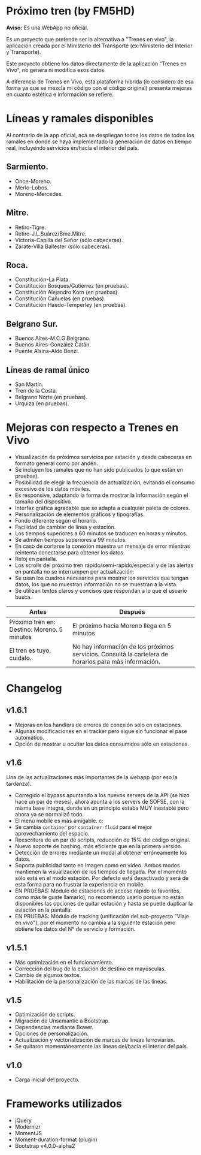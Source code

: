 # Próximo tren (by FM5HD)
**Aviso:** Es una WebApp no oficial. 

Es un proyecto que pretende ser la alternativa a "Trenes en vivo", la aplicación creada por el Ministerio del Transporte (ex-Ministerio del Interior y Transporte).

Este proyecto obtiene los datos directamente de la aplicación "Trenes en Vivo", no genera ni modifica esos datos. 

A diferencia de Trenes en Vivo, esta plataforma híbrida (lo considero de esa forma ya que se mezcla mi código con el código original) presenta mejoras en cuanto estética e información se refiere.

# Líneas y ramales disponibles 
Al contrario de la app oficial, acá se despliegan todos los datos de todos los ramales en donde se haya implementado la generación de datos en tiempo real, incluyendo servicios en/hacia el interior del país. 

## Sarmiento. 
* Once-Moreno. 
* Merlo-Lobos. 
* Moreno-Mercedes. 

## Mitre. 
* Retiro-Tigre. 
* Retiro-J.L.Suárez/Bme.Mitre. 
* Victoria-Capilla del Señor (sólo cabeceras). 
* Zárate-Villa Ballester (sólo cabeceras). 

## Roca. 
* Constitución-La Plata. 
* Constitución Bosques/Gutiérrez (en pruebas). 
* Constitución Alejandro Korn (en pruebas). 
* Constitución Cañuelas (en pruebas). 
* Constitución Haedo-Temperley (en pruebas). 

## Belgrano Sur. 
* Buenos Aires-M.C.G.Belgrano. 
* Buenos Aires-González Catán. 
* Puente Alsina-Aldo Bonzi. 

## Líneas de ramal único
* San Martín. 
* Tren de la Costa. 
* Belgrano Norte (en pruebas). 
* Urquiza (en pruebas). 

# Mejoras con respecto a Trenes en Vivo
* Visualización de próximos servicios por estación y desde cabeceras en formato general como por andén. 
* Se incluyen los ramales que no han sido publicados (o que están en pruebas). 
* Posibilidad de elegir la frecuencia de actualización, evitando el consumo excesivo de los datos móviles. 
* Es responsive, adaptando la forma de mostrar la información según el tamaño del dispositivo. 
* Interfaz gráfica agradable que se adapta a cualquier paleta de colores. 
* Personalización de elementos gráficos y tipografías. 
* Fondo diferente según el horario. 
* Facilidad de cambiar de línea y estación. 
* Los tiempos superiores a 60 minutos se traducen en horas y minutos. 
* Se admiten tiempos superiores a 99 minutos. 
* En caso de cortarse la conexión muestra un mensaje de error mientras reintenta conectarse para obtener los datos. 
* Reloj en pantalla. 
* Los scrolls del próximo tren rápido/semi-rápido/especial y de las alertas en pantalla no se interrumpen por actualización.
* Se usan los cuadros necesarios para mostrar los servicios que tengan datos, los que no muestran información no se muestran a la vista. 
* Se utilizan textos claros y concisos que respondan a lo que el usuario busca. 

| Antes | Después |
| ------------- | ------------- |
| Próximo tren en: Destino: Moreno. 5 minutos | El próximo hacia Moreno llega en 5 minutos |
| El tren es tuyo, cuidalo. | No hay información de los próximos servicios. Consultá la cartelera de horarios para más información. |

# Changelog 
## v1.6.1
* Mejoras en los handlers de errores de conexión sólo en estaciones. 
* Algunas modificaciones en el tracker pero sigue sin funcionar el pase automático. 
* Opción de mostrar u ocultar los datos consumidos sólo en estaciones. 

## v1.6 
Una de las actualizaciones más importantes de la webapp (por eso la tardanza). 
* Corregido el bypass apuntando a los nuevos servers de la API (se hizo hace un par de meses), ahora apunta a los servers de SOFSE, con la misma base íntegra, donde en un principio estaba MUY inestable pero ahora ya se normalizó todo. 
* El menú mobile es más amigable. c: 
* Se cambia `container` por `container-fluid` para el mejor aprovechamiento del espacio. 
* Reescritura de un par de scripts, reducción de 15% del código original. 
* Nuevo soporte de hashing, más eficiente que en la primera versión. 
* Detección de errores mediante un modal al obtener erróneamente los datos. 
* Soporta publicidad tanto en imagen como en video. Ambos modos mantienen la visualización de los tiempos de llegada. Por el momento sólo está en el modo estación. Por defecto está desactivado y será de esta forma para no frustrar la experiencia en mobile. 
* EN PRUEBAS: Módulo de estaciones de acceso rápido (o favoritos, como más te guste llamarlo), no recomiendo usarlo porque no están disponibles las opciones de quitar estación y hasta se puede duplicar la estación en la pantalla. 
* EN PRUEBAS: Módulo de tracking (unificación del sub-proyecto "Viaje en vivo"), por el momento no cambia a la siguiente estación pero obtiene los datos del N° de servicio y formación. 

## v1.5.1 
* Más optimización en el funcionamiento. 
* Corrección del bug de la estación de destino en mayúsculas. 
* Cambio de algunos textos. 
* Habilitación de la personalización de las marcas de las líneas. 

## v1.5
* Optimización de scripts. 
* Migración de Unsemantic a Bootstrap. 
* Dependencias mediante Bower. 
* Opciones de personalización. 
* Actualización y vectorialización de marcas de líneas ferroviarias. 
* Se quitaron momentáneamente las líneas del/hacia el interior del país. 

## v1.0
* Carga inicial del proyecto.

# Frameworks utilizados
* jQuery 
* Modernizr 
* MomentJS 
* Moment-duration-format (plugin) 
* Bootstrap v4.0.0-alpha2